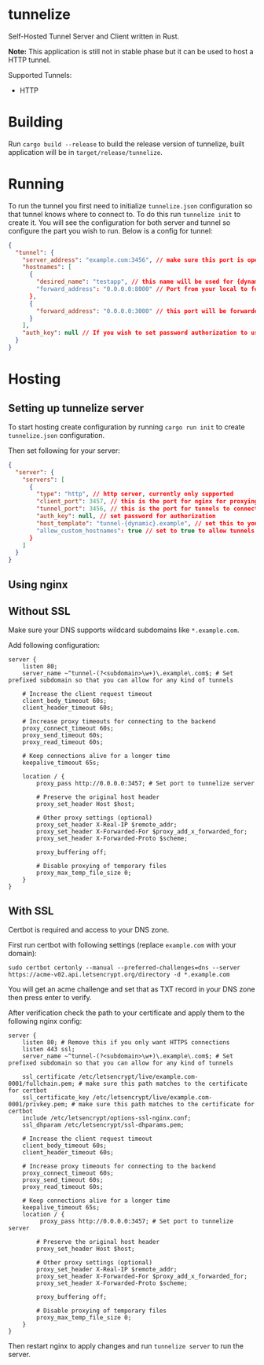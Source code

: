 # tunnelize

Self-Hosted Tunnel Server and Client written in Rust.

**Note:** This application is still not in stable phase but it can be used to host a HTTP tunnel.

Supported Tunnels:
* HTTP

# Building

Run `cargo build --release` to build the release version of tunnelize, built application will be in
`target/release/tunnelize`.

# Running

To run the tunnel you first need to initialize `tunnelize.json` configuration so that tunnel knows
where to connect to. To do this run `tunnelize init` to create it. You will see the configuration for both
server and tunnel so configure the part you wish to run. Below is a config for tunnel:

```json
{
  "tunnel": {
    "server_address": "example.com:3456", // make sure this port is open for tunnel to connect to
    "hostnames": [
      {
        "desired_name": "testapp", // this name will be used for {dynamic} part (check below)
        "forward_address": "0.0.0.0:8000" // Port from your local to forward
      },
      {
        "forward_address": "0.0.0.0:3000" // this port will be forwarded to a generated name.
      }
    ],
    "auth_key": null // If you wish to set password authorization to use server, set the password here.
  }
}

```

# Hosting

## Setting up tunnelize server

To start hosting create configuration by running `cargo run init` to create `tunnelize.json` configuration.

Then set following for your server:

```json
{
  "server": {
    "servers": [
      {
        "type": "http", // http server, currently only supported
        "client_port": 3457, // this is the port for nginx for proxying
        "tunnel_port": 3456, // this is the port for tunnels to connect to
        "auth_key": null, // set password for authorization
        "host_template": "tunnel-{dynamic}.example", // set this to your domain, {dynamic} part will be replaced by generated names
        "allow_custom_hostnames": true // set to true to allow tunnels to specify their own names for domains
      }
    ]
  }
}

```

## Using nginx

## Without SSL

Make sure your DNS supports wildcard subdomains like `*.example.com`.

Add following configuration:

```
server {
    listen 80;
    server_name ~^tunnel-(?<subdomain>\w+)\.example\.com$; # Set prefixed subdomain so that you can allow for any kind of tunnels

    # Increase the client request timeout
    client_body_timeout 60s;
    client_header_timeout 60s;

    # Increase proxy timeouts for connecting to the backend
    proxy_connect_timeout 60s;
    proxy_send_timeout 60s;
    proxy_read_timeout 60s;

    # Keep connections alive for a longer time
    keepalive_timeout 65s;

    location / {
        proxy_pass http://0.0.0.0:3457; # Set port to tunnelize server

        # Preserve the original host header
        proxy_set_header Host $host;

        # Other proxy settings (optional)
        proxy_set_header X-Real-IP $remote_addr;
        proxy_set_header X-Forwarded-For $proxy_add_x_forwarded_for;
        proxy_set_header X-Forwarded-Proto $scheme;

        proxy_buffering off;

        # Disable proxying of temporary files
        proxy_max_temp_file_size 0;
    }
}
``` 

## With SSL

Certbot is required and access to your DNS zone.

First run certbot with following settings (replace `example.com` with your domain):

```
sudo certbot certonly --manual --preferred-challenges=dns --server https://acme-v02.api.letsencrypt.org/directory -d *.example.com
```

You will get an acme challenge and set that as TXT record in your DNS zone then press enter to verify.

After verification check the path to your certificate and apply them to the following nginx config:

```
server {
    listen 80; # Remove this if you only want HTTPS connections
    listen 443 ssl;
    server_name ~^tunnel-(?<subdomain>\w+)\.example\.com$; # Set prefixed subdomain so that you can allow for any kind of tunnels
    
    ssl_certificate /etc/letsencrypt/live/example.com-0001/fullchain.pem; # make sure this path matches to the certificate for certbot
    ssl_certificate_key /etc/letsencrypt/live/example.com-0001/privkey.pem; # make sure this path matches to the certificate for certbot
    include /etc/letsencrypt/options-ssl-nginx.conf; 
    ssl_dhparam /etc/letsencrypt/ssl-dhparams.pem;

    # Increase the client request timeout
    client_body_timeout 60s;
    client_header_timeout 60s;

    # Increase proxy timeouts for connecting to the backend
    proxy_connect_timeout 60s;
    proxy_send_timeout 60s;
    proxy_read_timeout 60s;

    # Keep connections alive for a longer time
    keepalive_timeout 65s;
    location / {
         proxy_pass http://0.0.0.0:3457; # Set port to tunnelize server

        # Preserve the original host header
        proxy_set_header Host $host;

        # Other proxy settings (optional)
        proxy_set_header X-Real-IP $remote_addr;
        proxy_set_header X-Forwarded-For $proxy_add_x_forwarded_for;
        proxy_set_header X-Forwarded-Proto $scheme;

        proxy_buffering off;

        # Disable proxying of temporary files
        proxy_max_temp_file_size 0;
    }
}
```

Then restart nginx to apply changes and run `tunnelize server` to run the server.

